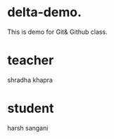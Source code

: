 # delta-demo.

This is demo for Git&amp; Github class.

# teacher
shradha khapra

# student
harsh sangani 